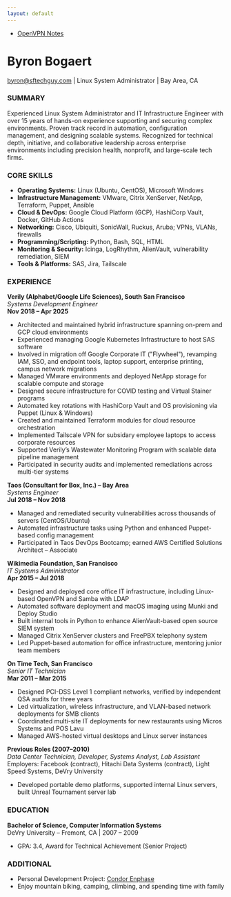 ```yaml
---
layout: default
---
```

- [OpenVPN Notes](http://www.sftechguy.com/OpenVPN_Notes)

# Byron Bogaert  
byron@sftechguy.com | Linux System Administrator | Bay Area, CA  
### SUMMARY  
Experienced Linux System Administrator and IT Infrastructure Engineer with over 15 years of hands-on experience supporting and securing complex environments. Proven track record in automation, configuration management, and designing scalable systems. Recognized for technical depth, initiative, and collaborative leadership across enterprise environments including precision health, nonprofit, and large-scale tech firms.

### CORE SKILLS  
- **Operating Systems:** Linux (Ubuntu, CentOS), Microsoft Windows  
- **Infrastructure Management:** VMware, Citrix XenServer, NetApp, Terraform, Puppet, Ansible  
- **Cloud & DevOps:** Google Cloud Platform (GCP), HashiCorp Vault, Docker, GitHub Actions  
- **Networking:** Cisco, Ubiquiti, SonicWall, Ruckus, Aruba; VPNs, VLANs, firewalls  
- **Programming/Scripting:** Python, Bash, SQL, HTML  
- **Monitoring & Security:** Icinga, LogRhythm, AlienVault, vulnerability remediation, SIEM  
- **Tools & Platforms:** SAS, Jira, Tailscale  
### EXPERIENCE  
**Verily (Alphabet/Google Life Sciences), South San Francisco**  
*Systems Development Engineer*  
**Nov 2018 – Apr 2025**  
- Architected and maintained hybrid infrastructure spanning on-prem and GCP cloud environments
- Experienced managing Google Kubernetes Infrastructure to host SAS software  
- Involved in migration off Google Corporate IT (\"Flywheel\"), revamping IAM, SSO, and endpoint tools, laptop support, enterprise printing, campus network migrations  
- Managed VMware environments and deployed NetApp storage for scalable compute and storage  
- Designed secure infrastructure for COVID testing and Virtual Stainer programs  
- Automated key rotations with HashiCorp Vault and OS provisioning via Puppet (Linux & Windows)  
- Created and maintained Terraform modules for cloud resource orchestration
- Implemented Tailscale VPN for subsidary employee laptops to access corporate resources
- Supported Verily’s Wastewater Monitoring Program with scalable data pipeline management  
- Participated in security audits and implemented remediations across multi-tier systems  

**Taos (Consultant for Box, Inc.) – Bay Area**  
*Systems Engineer*  
**Jul 2018 – Nov 2018**  
- Managed and remediated security vulnerabilities across thousands of servers (CentOS/Ubuntu)  
- Automated infrastructure tasks using Python and enhanced Puppet-based config management  
- Participated in Taos DevOps Bootcamp; earned AWS Certified Solutions Architect – Associate  

**Wikimedia Foundation, San Francisco**  
*IT Systems Administrator*  
**Apr 2015 – Jul 2018**  
- Designed and deployed core office IT infrastructure, including Linux-based OpenVPN and Samba with LDAP  
- Automated software deployment and macOS imaging using Munki and Deploy Studio  
- Built internal tools in Python to enhance AlienVault-based open source SIEM system  
- Managed Citrix XenServer clusters and FreePBX telephony system  
- Led Puppet-based automation for office infrastructure, mentoring junior team members  

**On Time Tech, San Francisco**  
*Senior IT Technician*  
**Mar 2011 – Mar 2015**  
- Designed PCI-DSS Level 1 compliant networks, verified by independent QSA audits for three years  
- Led virtualization, wireless infrastructure, and VLAN-based network deployments for SMB clients  
- Coordinated multi-site IT deployments for new restaurants using Micros Systems and POS Lavu  
- Managed AWS-hosted virtual desktops and Linux server instances  

**Previous Roles (2007–2010)**  
*Data Center Technician, Developer, Systems Analyst, Lab Assistant*  
Employers: Facebook (contract), Hitachi Data Systems (contract), Light Speed Systems, DeVry University  
- Developed portable demo platforms, supported internal Linux servers, built Unreal Tournament server lab  
### EDUCATION  
**Bachelor of Science, Computer Information Systems**  
DeVry University – Fremont, CA | 2007 – 2009  
- GPA: 3.4, Award for Technical Achievement (Senior Project)  
### ADDITIONAL  
- Personal Development Project: [Condor Enphase](https://github.com/byronicle/condor-enphase)  
- Enjoy mountain biking, camping, climbing, and spending time with family  
